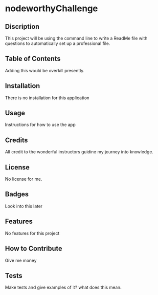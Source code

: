 # nodeworthyChallenge

## Discription
This project will be using the command line to write a ReadMe file with questions to automatically set up a professional file.

## Table of Contents
Adding this would be overkill presently.

## Installation
There is no installation for this application

## Usage 
Instructions for how to use the app

## Credits
All credit to the wonderful instructors guidine my journey into knowledge.

## License 
No license for me.

## Badges
Look into this later

## Features
No features for this project

## How to Contribute
Give me money

## Tests
Make tests and give examples of it? what does this mean.